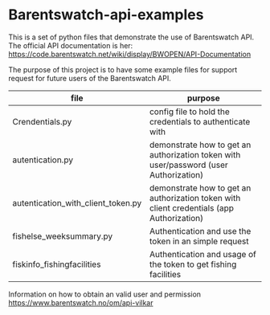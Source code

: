 # Barentswatch-api-examples

This is a set of python files that demonstrate the use of Barentswatch API.
The official API documentation is her: https://code.barentswatch.net/wiki/display/BWOPEN/API-Documentation


The purpose of this project is to have some example files for support request for future users of the Barentswatch API.

file |purpose
------------- | -------------
Crendentials.py | config file to hold the credentials to authenticate  with
autentication.py | demonstrate how to get an authorization  token with user/password (user Authorization)
autentication_with_client_token.py| demonstrate how to get an authorization  token with client credentials (app Authorization)
fishelse_weeksummary.py| Authentication  and use the token in an simple request
fiskinfo_fishingfacilities| Authentication  and usage of the token to get fishing  facilities


Information on how to obtain an valid user and permission
https://www.barentswatch.no/om/api-vilkar

